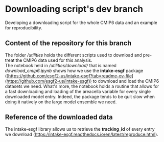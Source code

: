 # Downloading script's dev branch

Developing a downloading script for the whole CMIP6 data and an example for reproducibility.

## Content of the repository for this branch

The folder */utilities* holds the different scripts used to download and pre-treat the CMIP6 data used for this analysis.\
The notebook held in */utilities/download/* that is named *download_cmip6.ipynb* shows how we use the **intake-esgf** package ([https://github.com/esgf2-us/intake-esgf?tab=readme-ov-file](https://github.com/esgf2-us/intake-esgf)) to download and load the CMIP6 datasets we need. What's more, the notebook holds a routine that allows for a fast downloading and loading of the areacella variable for every single downloaded model entry. Indeed, the package tends to be quit slow when doing it natively on the large model ensemble we need.

## Reference of the downloaded data

The intake-esgf library allows us to retrieve the **tracking_id** of every entry we download (https://intake-esgf.readthedocs.io/en/latest/reproduce.html). 




